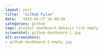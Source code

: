 ```yaml
---
layout: post
title:  "GitHub Pulse"
date:   2015-06-27 16:00:20
categories: github
tags: project dashboard dataviz list empty
screenshot: github-dashboard-1.jpg
alt-screenshots: 
- github-dashboard-1-empty.jpg
---
```

